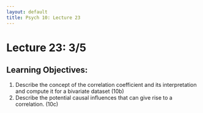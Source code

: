 ```yaml
---
layout: default
title: Psych 10: Lecture 23
---
```

# Lecture 23: 3/5

## Learning Objectives:
1. Describe the concept of the correlation coefficient and its interpretation and compute it for a bivariate dataset (10b)
2. Describe the potential causal influences that can give rise to a correlation. (10c)

